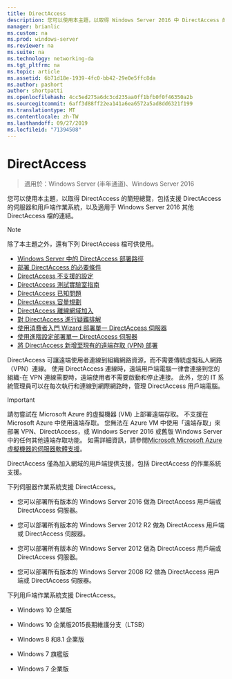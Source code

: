 ```yaml
---
title: DirectAccess
description: 您可以使用本主題，以取得 Windows Server 2016 中 DirectAccess 的簡短總覽。
manager: brianlic
ms.custom: na
ms.prod: windows-server
ms.reviewer: na
ms.suite: na
ms.technology: networking-da
ms.tgt_pltfrm: na
ms.topic: article
ms.assetid: 6b71d18e-1939-4fc0-bb42-29e0e5ffc8da
ms.author: pashort
author: shortpatti
ms.openlocfilehash: 4cc5ed275a6dc3cd235aa0ff1bfb0f0f46350a2b
ms.sourcegitcommit: 6aff3d88ff22ea141a6ea6572a5ad8dd6321f199
ms.translationtype: MT
ms.contentlocale: zh-TW
ms.lasthandoff: 09/27/2019
ms.locfileid: "71394508"
---
```

# <a name="directaccess"></a>DirectAccess

>適用於：Windows Server (半年通道)、Windows Server 2016

您可以使用本主題，以取得 DirectAccess 的簡短總覽，包括支援 DirectAccess 的伺服器和用戶端作業系統，以及適用于 Windows Server 2016 其他 DirectAccess 檔的連結。  
  
> [!NOTE]  
> 除了本主題之外，還有下列 DirectAccess 檔可供使用。  
>   
> -   [Windows Server 中的 DirectAccess 部署路徑](DirectAccess-Deployment-Paths-in-Windows-Server.md)  
> -   [部署 DirectAccess 的必要條件](Prerequisites-for-Deploying-DirectAccess.md)  
> -   [DirectAccess 不支援的設定](DirectAccess-Unsupported-Configurations.md)  
> -   [DirectAccess 測試實驗室指南](DirectAccess-Test-Lab-Guides.md)  
> -   [DirectAccess 已知問題](DirectAccess-Known-Issues.md)  
> -   [DirectAccess 容量規劃](DirectAccess-Capacity-Planning.md) 
> -   [DirectAccess 離線網域加入](DirectAccess-Offline-Domain-Join.md)  
> -   [對 DirectAccess 進行疑難排解](Troubleshooting-DirectAccess.md)  
> -   [使用消費者入門 Wizard 部署單一 DirectAccess 伺服器](single-server-wizard/Deploy-a-Single-DirectAccess-Server-Using-the-Getting-Started-Wizard.md)  
> -   [使用進階設定部署單一 DirectAccess 伺服器](single-server-advanced/Deploy-a-Single-DirectAccess-Server-with-Advanced-Settings.md)  
> -   [將 DirectAccess 新增至現有的遠端存取 (VPN) 部署](add-to-existing-vpn/Add-DirectAccess-to-an-Existing-Remote-Access-VPN-Deployment.md)  
  
DirectAccess 可讓遠端使用者連線到組織網路資源，而不需要傳統虛擬私人網路（VPN）連線。 使用 DirectAccess 連線時，遠端用戶端電腦一律會連接到您的組織-在 VPN 連線需要時，遠端使用者不需要啟動和停止連接。 此外，您的 IT 系統管理員可以在每次執行和連線到網際網路時，管理 DirectAccess 用戶端電腦。

>[!IMPORTANT]
>請勿嘗試在 Microsoft Azure 的虛擬機器 \(VM\) 上部署遠端存取。 不支援在 Microsoft Azure 中使用遠端存取。 您無法在 Azure VM 中使用「遠端存取」來部署 VPN、DirectAccess，或 Windows Server 2016 或舊版 Windows Server 中的任何其他遠端存取功能。 如需詳細資訊，請參閱[Microsoft Microsoft Azure 虛擬機器的伺服器軟體支援](https://support.microsoft.com/help/2721672/microsoft-server-software-support-for-microsoft-azure-virtual-machines)。
  
DirectAccess 僅為加入網域的用戶端提供支援，包括 DirectAccess 的作業系統支援。  
  
下列伺服器作業系統支援 DirectAccess。  
  
-   您可以部署所有版本的 Windows Server 2016 做為 DirectAccess 用戶端或 DirectAccess 伺服器。  
  
-   您可以部署所有版本的 Windows Server 2012 R2 做為 DirectAccess 用戶端或 DirectAccess 伺服器。  
  
-   您可以部署所有版本的 Windows Server 2012 做為 DirectAccess 用戶端或 DirectAccess 伺服器。  
  
-   您可以部署所有版本的 Windows Server 2008 R2 做為 DirectAccess 用戶端或 DirectAccess 伺服器。  
  
下列用戶端作業系統支援 DirectAccess。  
  
-   Windows 10 企業版  
  
-   Windows 10 企業版2015長期維護分支（LTSB）  
  
-   Windows 8 和8.1 企業版  
  
-   Windows 7 旗艦版  
  
-   Windows 7 企業版
